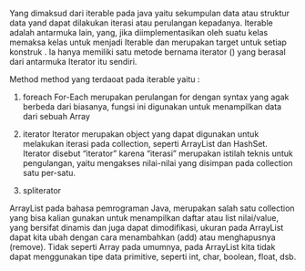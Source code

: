 Yang dimaksud dari iterable pada java yaitu sekumpulan data atau struktur data yand dapat dilakukan iterasi atau perulangan kepadanya. Iterable adalah antarmuka lain, yang, jika diimplementasikan oleh suatu kelas memaksa kelas untuk menjadi Iterable dan merupakan target untuk setiap konstruk . Ia hanya memiliki satu metode bernama iterator () yang berasal dari antarmuka Iterator itu sendiri.

Method method yang terdaoat pada iterable yaitu :
1. foreach
For-Each merupakan perulangan for dengan syntax yang agak berbeda dari biasanya, fungsi ini digunakan untuk menampilkan data dari sebuah Array

2. iterator
Iterator merupakan object yang dapat digunakan untuk melakukan iterasi pada collection, seperti ArrayList dan HashSet. Iterator disebut “iterator” karena “iterasi” merupakan istilah teknis untuk pengulangan, yaitu mengakses nilai-nilai yang disimpan pada collection satu per-satu.

3. spliterator

ArrayList pada bahasa pemrograman Java, merupakan salah satu collection yang bisa kalian gunakan untuk menampilkan daftar atau list nilai/value, yang bersifat dinamis dan juga dapat dimodifikasi, ukuran pada ArrayList dapat kita ubah dengan cara menambahkan (add) atau menghapusnya (remove). Tidak seperti Array pada umumnya, pada ArrayList kita tidak dapat menggunakan tipe data primitive, seperti int, char, boolean, float, dsb.
